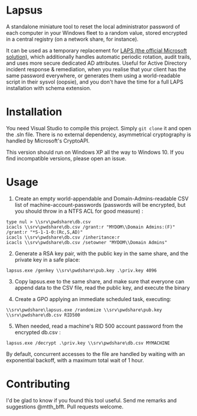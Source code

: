 # Lapsus

A standalone miniature tool to reset the local administrator password of each computer in your Windows fleet to a random value, stored encrypted in a central registry (on a network share, for instance).

It can be used as a temporary replacement for [LAPS (the official Microsoft solution)](https://technet.microsoft.com/en-us/mt227395.aspx), which additionally handles automatic periodic rotation, audit trails, and uses more secure dedicated AD attributes. Useful for Active Directory incident response & remediation, when you realise that your client has the same password everywhere, or generates them using a world-readable script in their sysvol (oopsie), and you don't have the time for a full LAPS installation with schema extension.

# Installation

You need Visual Studio to compile this project. Simply ``git clone`` it and open the .sln file. There is no external dependency, asymmetrical cryptography is handled by Microsoft's CryptoAPI.

This version should run on Windows XP all the way to Windows 10. If you find incompatible versions, please open an issue.

# Usage

1. Create an empty world-appendable and Domain-Admins-readable CSV list of machine-account-passwords (passwords will be encrypted, but you should throw in a NTFS ACL for good measure) :

```
type nul > \\srv\pwdshare\db.csv
icacls \\srv\pwdshare\db.csv /grant:r "MYDOM\\Domain Admins:(F)" /grant:r "*S-1-1-0:(Rc,S,AD)"
icacls \\srv\pwdshare\db.csv /inheritance:r
icacls \\srv\pwdshare\db.csv /setowner "MYDOM\\Domain Admins"
```

2. Generate a RSA key pair, with the public key in the same share, and the private key in a safe place:

```
lapsus.exe /genkey \\srv\pwdshare\pub.key .\priv.key 4096
```

3. Copy lapsus.exe to the same share, and make sure that everyone can append data to the CSV file, read the public key, and execute the binary

4. Create a GPO applying an immediate scheduled task, executing:

```
\\srv\pwdshare\lapsus.exe /randomize \\srv\pwdshare\pub.key \\srv\pwdshare\db.csv RID500
```

5. When needed, read a machine's RID 500 account password from the encrypted db.csv :

```
lapsus.exe /decrypt .\priv.key \\srv\pwdshare\db.csv MYMACHINE
```

By default, concurrent accesses to the file are handled by waiting with an exponential backoff, with a maximum total wait of 1 hour.

# Contributing

I'd be glad to know if you found this tool useful. Send me remarks and suggestions @mtth_bfft. Pull requests welcome.
